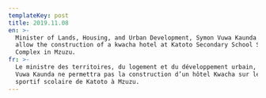```yaml
---
templateKey: post
title: 2019.11.08
en: >-
  Minister of Lands, Housing, and Urban Development, Symon Vuwa Kaunda will not
  allow the construction of a kwacha hotel at Katoto Secondary School Sports
  Complex in Mzuzu.
fr: >-
  Le ministre des territoires, du logement et du développement urbain, Symon
  Vuwa Kaunda ne permettra pas la construction d’un hôtel Kwacha sur le complexe
  sportif scolaire de Katoto à Mzuzu.
---
```


